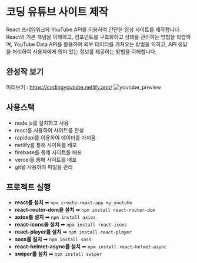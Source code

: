 # 코딩 유튜브 사이트 제작

React 프레임워크와 YouTube API를 이용하여 간단한 영상 사이트를 제작합니다. React의 기본 개념을 이해하고, 컴포넌트를 구조화하고 상태를 관리하는 방법을 학습하며, YouTube Data API를 활용하여 외부 데이터를 가져오는 방법을 익히고, API 응답을 처리하여 사용자에게 의미 있는 정보를 제공하는 방법을 이해합니다.

## 완성작 보기
미리보기 : https://codingyoutube.netlify.app/
![youtube_preview](https://github.com/kanghyejiny/my_youtube/assets/112097855/9e69f84a-ac84-4721-8a11-399e16db6085)

## 사용스택
- node.js를 설치하고 사용
- react를 사용하여 사이트를 완성 
- rapidapi를 이용하여 데이터를 가져옴
- netlify를 통해 사이트를 배포
- firebase를 통해 사이트를 배포
- vercel를 통해 사이트를 배포
- git을 사용하여 파일을 관리

## 프로젝트 실행
- **react를 설치** ➡  `npx create-react-app my_youtube`
- **react-router-dom을 설치** ➡ `npm install react-router-dom`
- **axios를 설치** ➡ `npm install axios`
- **react-icons을 설치** ➡ `npm install react-icons`
- **react-player를 설치** ➡ `npm install react-player`
- **sass를 설치** ➡ `npm install sass`
- **react-helmet-async를 설치** ➡ `npm install react-helmet-async`
- **swiper를 설치** ➡ `npm install swiper`
